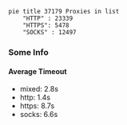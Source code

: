 
```mermaid
pie title 37179 Proxies in list
    "HTTP" : 23339
    "HTTPS": 5478
    "SOCKS" : 12497
```

### Some Info
#### Average Timeout

- mixed: 2.8s
- http: 1.4s
- https: 8.7s
- socks: 6.6s